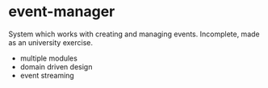 # event-manager
System which works with creating and managing events. Incomplete, made as an university exercise.

* multiple modules
* domain driven design
* event streaming

